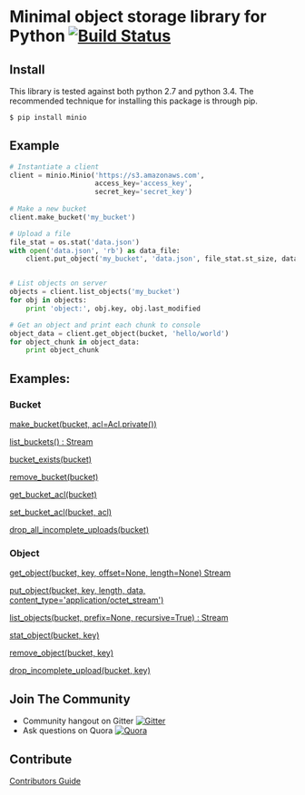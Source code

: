 # Minimal object storage library for Python [![Build Status](https://travis-ci.org/minio/minio-py.svg)](https://travis-ci.org/minio/minio-py)

## Install

This library is tested against both python 2.7 and python 3.4. The recommended technique for installing this package
is through pip.

```sh
$ pip install minio
```

## Example

```python
# Instantiate a client
client = minio.Minio('https://s3.amazonaws.com', 
                     access_key='access_key', 
                     secret_key='secret_key')
                     
# Make a new bucket
client.make_bucket('my_bucket')

# Upload a file
file_stat = os.stat('data.json')
with open('data.json', 'rb') as data_file:
    client.put_object('my_bucket', 'data.json', file_stat.st_size, data_file)


# List objects on server
objects = client.list_objects('my_bucket')
for obj in objects:
    print 'object:', obj.key, obj.last_modified

# Get an object and print each chunk to console
object_data = client.get_object(bucket, 'hello/world')
for object_chunk in object_data:
    print object_chunk
```

## Examples:

### Bucket

[make_bucket(bucket, acl=Acl.private())](examples/make_bucket.py)

[list_buckets() : Stream](examples/list_buckets.py)

[bucket_exists(bucket)](examples/bucket_exists.py)

[remove_bucket(bucket)](examples/remove_bucket.py)

[get_bucket_acl(bucket)](examples/bucket_acl.py)

[set_bucket_acl(bucket, acl)](examples/bucket_acl.py)

[drop_all_incomplete_uploads(bucket)](examples/drop_incomplete_uploads.py)

### Object

[get_object(bucket, key, offset=None, length=None) Stream](examples/get_object.py)

[put_object(bucket, key, length, data, content_type='application/octet_stream')](examples/put_object.py)

[list_objects(bucket, prefix=None, recursive=True) : Stream](examples/list_objects.py)

[stat_object(bucket, key)](examples/stat_object.py)

[remove_object(bucket, key)](examples/remove_object.py)

[drop_incomplete_upload(bucket, key)](examples/drop_incomplete_uploads.py)

## Join The Community
* Community hangout on Gitter    [![Gitter](https://badges.gitter.im/Join%20Chat.svg)](https://gitter.im/minio/minio?utm_source=badge&utm_medium=badge&utm_campaign=pr-badge&utm_content=badge)
* Ask questions on Quora  [![Quora](http://upload.wikimedia.org/wikipedia/commons/thumb/5/57/Quora_logo.svg/55px-Quora_logo.svg.png)](http://www.quora.com/Minio)

## Contribute

[Contributors Guide](./CONTRIBUTING.md)
